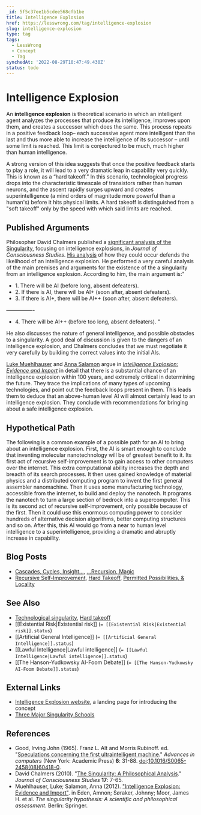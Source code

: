 ```yaml
---
_id: 5f5c37ee1b5cdee568cfb1be
title: Intelligence Explosion
href: https://lesswrong.com/tag/intelligence-explosion
slug: intelligence-explosion
type: tag
tags:
  - LessWrong
  - Concept
  - Tag
synchedAt: '2022-08-29T10:47:49.430Z'
status: todo
---
```


# Intelligence Explosion

An **intelligence explosion** is theoretical scenario in which an intelligent agent analyzes the processes that produce its intelligence, improves upon them, and creates a successor which does the same. This process repeats in a positive feedback loop– each successive agent more intelligent than the last and thus more able to increase the intelligence of its successor – until some limit is reached. This limit is conjectured to be much, much higher than human intelligence.

A strong version of this idea suggests that once the positive feedback starts to play a role, it will lead to a very dramatic leap in capability very quickly. This is known as a “hard takeoff.” In this scenario, technological progress drops into the characteristic timescale of transistors rather than human neurons, and the ascent rapidly surges upward and creates superintelligence (a mind orders of magnitude more powerful than a human's) before it hits physical limits. A hard takeoff is distinguished from a "soft takeoff" only by the speed with which said limits are reached.

## Published Arguments

Philosopher David Chalmers published a [significant analysis of the Singularity](http://consc.net/papers/singularity.pdf), focusing on intelligence explosions, in *Journal of Consciousness Studies*. [His analysis](https://wiki.lesswrong.com/wiki/Singularity#Chalmers.27_analysis) of how they could occur defends the likelihood of an intelligence explosion. He performed a very careful analysis of the main premises and arguments for the existence of the a singularity from an intelligence explosion. According to him, the main argument is:"

- 1\. There will be AI (before long, absent defeaters).
- 2\. If there is AI, there will be AI+ (soon after, absent defeaters).
- 3\. If there is AI+, there will be AI++ (soon after, absent defeaters).

—————-

- 4\. There will be AI++ (before too long, absent defeaters). "

He also discusses the nature of general intelligence, and possible obstacles to a singularity. A good deal of discussion is given to the dangers of an intelligence explosion, and Chalmers concludes that we must negotiate it very carefully by building the correct values into the initial AIs.

[Luke Muehlhauser](http://lesswrong.com/user/lukeprog) and [Anna Salamon](http://lesswrong.com/user/AnnaSalamon) argue in [*Intelligence Explosion: Evidence and Import*](http://intelligence.org/files/IE-EI.pdf) in detail that there is a substantial chance of an intelligence explosion within 100 years, and extremely critical in determining the future. They trace the implications of many types of upcoming technologies, and point out the feedback loops present in them. This leads them to deduce that an above-human level AI will almost certainly lead to an intelligence explosion. They conclude with recommendations for bringing about a safe intelligence explosion.

## Hypothetical Path

The following is a common example of a possible path for an AI to bring about an intelligence explosion. First, the AI is smart enough to conclude that inventing molecular nanotechnology will be of greatest benefit to it. Its first act of recursive self-improvement is to gain access to other computers over the internet. This extra computational ability increases the depth and breadth of its search processes. It then uses gained knowledge of material physics and a distributed computing program to invent the first general assembler nanomachine. Then it uses some manufacturing technology, accessible from the internet, to build and deploy the nanotech. It programs the nanotech to turn a large section of bedrock into a supercomputer. This is its second act of recursive self-improvement, only possible because of the first. Then it could use this enormous computing power to consider hundreds of alternative decision algorithms, better computing structures and so on. After this, this AI would go from a near to human level intelligence to a superintelligence, providing a dramatic and abruptly increase in capability.

## Blog Posts

- [Cascades, Cycles, Insight...](http://lesswrong.com/lw/w5/cascades_cycles_insight/), [...Recursion, Magic](http://lesswrong.com/lw/w6/recursion_magic/)
- [Recursive Self-Improvement](http://lesswrong.com/lw/we/recursive_selfimprovement/), [Hard Takeoff](http://lesswrong.com/lw/wf/hard_takeoff/), [Permitted Possibilities, & Locality](http://lesswrong.com/lw/wg/permitted_possibilities_locality/)

## See Also

- [Technological singularity](https://wiki.lesswrong.com/wiki/Technological_singularity), [Hard takeoff](https://wiki.lesswrong.com/wiki/Hard_takeoff)
- [[Existential Risk|Existential risk]] (`= [[Existential Risk|Existential risk]].status`)
- [[Artificial General Intelligence]] (`= [[Artificial General Intelligence]].status`)
- [[Lawful Intelligence|Lawful intelligence]] (`= [[Lawful Intelligence|Lawful intelligence]].status`)
- [[The Hanson-Yudkowsky AI-Foom Debate]] (`= [[The Hanson-Yudkowsky AI-Foom Debate]].status`)

## External Links

- [Intelligence Explosion website](http://intelligenceexplosion.com/), a landing page for introducing the concept
- [Three Major Singularity Schools](http://yudkowsky.net/singularity/schools)

## References

- Good, Irving John (1965). Franz L. Alt and Morris Rubinoff. ed. "[Speculations concerning the first ultraintelligent machine](http://commonsenseatheism.com/wp-content/uploads/2011/02/Good-Speculations-Concerning-the-First-Ultraintelligent-Machine.pdf)." *Advances in computers* (New York: Academic Press) **6**: 31-88. [doi](https://wiki.lesswrong.com/index.php?title=Digital_object_identifier&action=edit&redlink=1):[10.1016/S0065-2458(08)60418-0](http://dx.doi.org/10.1016%2FS0065-2458%2808%2960418-0).
- David Chalmers (2010). "[The Singularity: A Philosophical Analysis](http://consc.net/papers/singularity.pdf)." *Journal of Consciousness Studies* **17**: 7-65.
- Muehlhauser, Luke; Salamon, Anna (2012). ["Intelligence Explosion: Evidence and Import"](http://commonsenseatheism.com/wp-content/uploads/2012/02/Muehlhauser-Salamon-Intelligence-Explosion-Evidence-and-Import.pdf). in Eden, Amnon; Søraker, Johnny; Moor, James H. et al. *The singularity hypothesis: A scientific and philosophical assessment*. Berlin: Springer.
